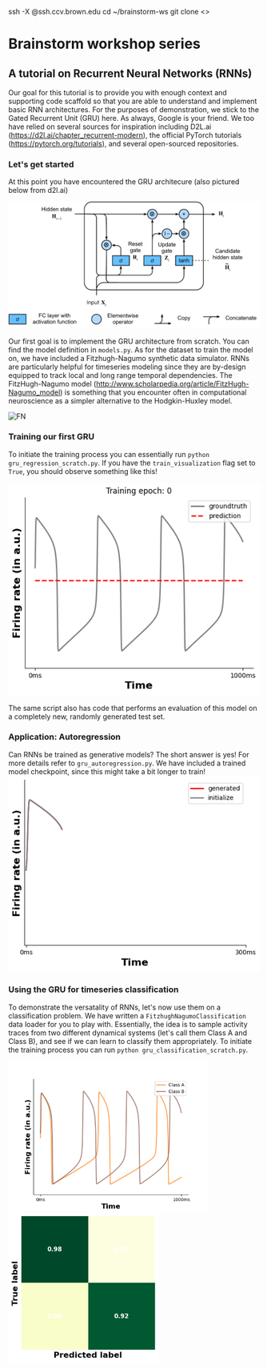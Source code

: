 ssh -X <username>@ssh.ccv.brown.edu
cd ~/brainstorm-ws
git clone <>

# Brainstorm workshop series
## A tutorial on Recurrent Neural Networks (RNNs)

Our goal for this tutorial is to provide you with enough context and supporting code scaffold so that you are able to understand and implement basic RNN architectures. For the purposes of demonstration, we stick to the Gated Recurrent Unit (GRU) here. As always, Google is your friend. We too have relied on several sources for inspiration including D2L.ai (https://d2l.ai/chapter_recurrent-modern), the official PyTorch tutorials (https://pytorch.org/tutorials), and several open-sourced repositories.

### Let's get started
At this point you have encountered the GRU architecure (also pictured below from d2l.ai)

![GRU](thumbs/gru-3.svg)

Our first goal is to implement the GRU architecture from scratch. You can find the model definition in ```models.py```. As for the dataset to train the model on, we have included a Fitzhugh-Nagumo synthetic data simulator. RNNs are particularly helpful for timeseries modeling since they are by-design equipped to track local and long range temporal dependencies. The FitzHugh-Nagumo model (http://www.scholarpedia.org/article/FitzHugh-Nagumo_model) is something that you encounter often in computational neuroscience as a simpler alternative to the Hodgkin-Huxley model.

![FN](https://latex.codecogs.com/svg.image?\begin{align*}\frac{dV}{dt}&space;&=&space;V&space;-&space;\frac{V^3}{3}&space;-&space;W&space;&plus;&space;I_{ext};\\;\frac{dW}{dt}&space;&=&space;\epsilon(V&space;&plus;&space;a&space;-&space;bW)\end{align*}&space;)

### Training our first GRU
To initiate the training process you can essentially run ```python gru_regression_scratch.py```. If you have the `train_visualization` flag set to `True`, you should observe something like this!

![regTrain](thumbs/fitzhugh_nagumo_regression.gif)

The same script also has code that performs an evaluation of this model on a completely new, randomly generated test set.

### Application: Autoregression
Can RNNs be trained as generative models? The short answer is yes! For more details refer to ```gru_autoregression.py```. We have included a trained model checkpoint, since this might take a bit longer to train!
![autoReg](thumbs/autoGRU.gif)

### Using the GRU for timeseries classification
To demonstrate the versatality of RNNs, let's now use them on a classification problem. We have written a ```FitzhughNagumoClassification``` data loader for you to play with. Essentially, the idea is to sample activity traces from two different dynamical systems (let's call them Class A and Class B), and see if we can learn to classify them appropriately. To initiate the training process you can run ```python gru_classification_scratch.py```.

<p float="left">
  <img src="thumbs/classification.png" width="400" />
  <img src="thumbs/cfmat.png" width="300" /> 
</p>
